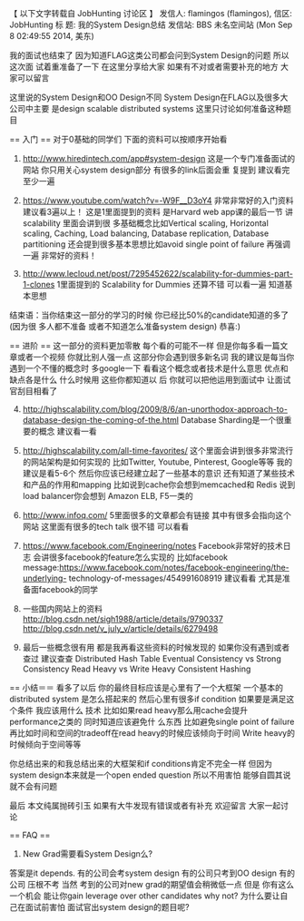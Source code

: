 【 以下文字转载自 JobHunting 讨论区 】
发信人: flamingos (flamingos), 信区: JobHunting
标  题: 我的System Design总结
发信站: BBS 未名空间站 (Mon Sep  8 02:49:55 2014, 美东)

我的面试也结束了 因为知道FLAG这类公司都会问到System Design的问题 所以这次面
试着重准备了一下 在这里分享给大家 如果有不对或者需要补充的地方 大家可以留言

这里说的System Design和OO Design不同 System Design在FLAG以及很多大公司中主要
是design scalable distributed systems 这里只讨论如何准备这种题目

== 入门 ==
对于0基础的同学们 下面的资料可以按顺序开始看

1. http://www.hiredintech.com/app#system-design
这是一个专门准备面试的网站 你只用关心system design部分 有很多的link后面会重
复提到 建议看完至少一遍

2. https://www.youtube.com/watch?v=-W9F__D3oY4
非常非常好的入门资料 建议看3遍以上！
这是1里面提到的资料 是Harvard web app课的最后一节 讲scalability 里面会讲到很
多基础概念比如Vertical scaling, Horizontal scaling, Caching, Load balancing,
Database replication, Database partitioning 还会提到很多基本思想比如avoid 
single point of failure
再强调一遍 非常好的资料！

3. http://www.lecloud.net/post/7295452622/scalability-for-dummies-part-1-clones
1里面提到的 Scalability for Dummies 还算不错 可以看一遍 知道基本思想

结束语：当你结束这一部分的学习的时候 你已经比50%的candidate知道的多了(因为很
多人都不准备 或者不知道怎么准备system design) 恭喜:)

== 进阶 ==
这一部分的资料更加零散 每个看的可能不一样 但是你每多看一篇文章或者一个视频 
你就比别人强一点
这部分你会遇到很多新名词 我的建议是每当你遇到一个不懂的概念时 多google一下 
看看这个概念或者技术是什么意思 优点和缺点各是什么 什么时候用 这些你都知道以
后 你就可以把他运用到面试中 让面试官刮目相看了

4. http://highscalability.com/blog/2009/8/6/an-unorthodox-approach-to-database-design-the-coming-of-the.html
Database Sharding是一个很重要的概念 建议看一看

5. http://highscalability.com/all-time-favorites/
这个里面会讲到很多非常流行的网站架构是如何实现的 比如Twitter, Youtube, 
Pinterest, Google等等 我的建议是看5-6个 然后你应该已经建立起了一些基本的意识
还有知道了某些技术和产品的作用和mapping 比如说到cache你会想到memcached和
Redis 说到
load balancer你会想到 Amazon ELB, F5一类的

6. http://www.infoq.com/
5里面很多的文章都会有链接 其中有很多会指向这个网站 这里面有很多的tech talk 
很不错 可以看看

7. https://www.facebook.com/Engineering/notes
Facebook非常好的技术日志 会讲很多facebook的feature怎么实现的 比如facebook 
message:https://www.facebook.com/notes/facebook-engineering/the-underlying-
technology-of-messages/454991608919 建议看看 尤其是准备面facebook的同学

8. 一些国内网站上的资料
http://blog.csdn.net/sigh1988/article/details/9790337
http://blog.csdn.net/v_july_v/article/details/6279498

9. 最后一些概念很有用 都是我再看这些资料的时候发现的 如果你没有遇到或者查过 
建议查查
Distributed Hash Table
Eventual Consistency vs Strong Consistency
Read Heavy vs Write Heavy
Consistent Hashing

== 小结＝＝
看多了以后 你的最终目标应该是心里有了一个大框架 一个基本的distributed system
是怎么搭起来的 然后心里有很多if condition 如果要是满足这个条件 我应该用什么
技术 比如如果read heavy那么用cache会提升performance之类的 同时知道应该避免什
么东西 比如避免single point of failure 再比如时间和空间的tradeoff在read 
heavy的时候应该倾向于时间 Write heavy的时候倾向于空间等等

你总结出来的和我总结出来的大框架和if conditions肯定不完全一样 但因为system 
design本来就是一个open ended question 所以不用害怕 能够自圆其说 就不会有问题

最后 本文纯属抛砖引玉 如果有大牛发现有错误或者有补充 欢迎留言 大家一起讨论

== FAQ ==
1. New Grad需要看System Design么?

答案是it depends. 有的公司会考system design 有的公司只考到OO design 有的公司
压根不考 当然 考到的公司对new grad的期望值会稍微低一点 但是 你有这么一个机会
能让你gain leverage over other candidates why not? 为什么要让自己在面试前害怕
面试官出system design的题目呢?
